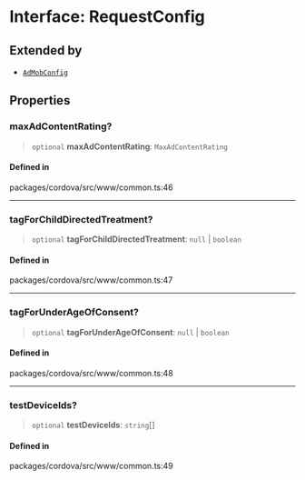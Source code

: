 # Interface: RequestConfig

## Extended by

- [`AdMobConfig`](AdMobConfig.md)

## Properties

### maxAdContentRating?

> `optional` **maxAdContentRating**: `MaxAdContentRating`

#### Defined in

packages/cordova/src/www/common.ts:46

***

### tagForChildDirectedTreatment?

> `optional` **tagForChildDirectedTreatment**: `null` \| `boolean`

#### Defined in

packages/cordova/src/www/common.ts:47

***

### tagForUnderAgeOfConsent?

> `optional` **tagForUnderAgeOfConsent**: `null` \| `boolean`

#### Defined in

packages/cordova/src/www/common.ts:48

***

### testDeviceIds?

> `optional` **testDeviceIds**: `string`[]

#### Defined in

packages/cordova/src/www/common.ts:49
